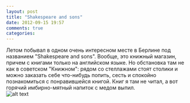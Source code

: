 ```yaml
---
layout: post
title: "Shakespeare and sons"
date: 2012-09-15 19:57
comments: true
categories: 
---
```

Летом побывал в одном очень интересном месте в Берлине под названием "Shakespeare and sons". Вообще, это книжный магазин, причем с книгами только на английском языке. Но обстановка там не как в советском "Книжном": рядом со стеллажами стоят столики и можно заказать себе что-нибудь попить, сесть и спокойно познакомиться с понравившейся книгой. Книг я там не читал, а вот горячий имбирно-мятный напиток с медом выпил.   
![alt text](d:\Photo\Зенит\2012-07_Germany\2\shakespeare3.png "Shakespeare and sons")